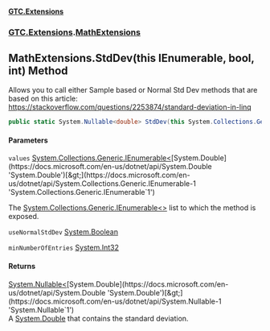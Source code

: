 #### [GTC.Extensions](GTCExtensions.md 'GTC Extensions')
### [GTC.Extensions](GTCExtensions.md#GTC.Extensions 'GTC.Extensions').[MathExtensions](MathExtensions.md 'GTC.Extensions.MathExtensions')

## MathExtensions.StdDev(this IEnumerable<double>, bool, int) Method

Allows you to call either Sample based or Normal Std Dev methods that are based on this article:  
https://stackoverflow.com/questions/2253874/standard-deviation-in-linq

```csharp
public static System.Nullable<double> StdDev(this System.Collections.Generic.IEnumerable<double> values, bool useNormalStdDev, int minNumberOfEntries=10);
```
#### Parameters

<a name='GTC.Extensions.MathExtensions.StdDev(thisSystem.Collections.Generic.IEnumerable_double_,bool,int).values'></a>

`values` [System.Collections.Generic.IEnumerable&lt;](https://docs.microsoft.com/en-us/dotnet/api/System.Collections.Generic.IEnumerable-1 'System.Collections.Generic.IEnumerable`1')[System.Double](https://docs.microsoft.com/en-us/dotnet/api/System.Double 'System.Double')[&gt;](https://docs.microsoft.com/en-us/dotnet/api/System.Collections.Generic.IEnumerable-1 'System.Collections.Generic.IEnumerable`1')

The [System.Collections.Generic.IEnumerable&lt;&gt;](https://docs.microsoft.com/en-us/dotnet/api/System.Collections.Generic.IEnumerable-1 'System.Collections.Generic.IEnumerable`1') list to which the method is exposed.

<a name='GTC.Extensions.MathExtensions.StdDev(thisSystem.Collections.Generic.IEnumerable_double_,bool,int).useNormalStdDev'></a>

`useNormalStdDev` [System.Boolean](https://docs.microsoft.com/en-us/dotnet/api/System.Boolean 'System.Boolean')

<a name='GTC.Extensions.MathExtensions.StdDev(thisSystem.Collections.Generic.IEnumerable_double_,bool,int).minNumberOfEntries'></a>

`minNumberOfEntries` [System.Int32](https://docs.microsoft.com/en-us/dotnet/api/System.Int32 'System.Int32')

#### Returns
[System.Nullable&lt;](https://docs.microsoft.com/en-us/dotnet/api/System.Nullable-1 'System.Nullable`1')[System.Double](https://docs.microsoft.com/en-us/dotnet/api/System.Double 'System.Double')[&gt;](https://docs.microsoft.com/en-us/dotnet/api/System.Nullable-1 'System.Nullable`1')  
A [System.Double](https://docs.microsoft.com/en-us/dotnet/api/System.Double 'System.Double') that contains the standard deviation.
